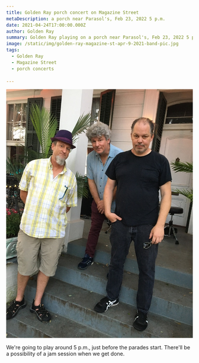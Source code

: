 ```yaml
---
title: Golden Ray porch concert on Magazine Street
metaDescription: a porch near Parasol's, Feb 23, 2022 5 p.m.
date: 2021-04-24T17:00:00.000Z
author: Golden Ray
summary: Golden Ray playing on a porch near Parasol's, Feb 23, 2022 5 p.m.
image: /static/img/golden-ray-magazine-st-apr-9-2021-band-pic.jpg
tags:
  - Golden Ray
  - Magazine Street
  - porch concerts

---
```


![Golden Ray on a porch on Magazine Street](/static/img/golden-ray-magazine-st-apr-9-2021-band-pic.jpg)

We're going to play around 5 p.m., just before the parades start. There'll be a possibility of a jam session when we get done.
